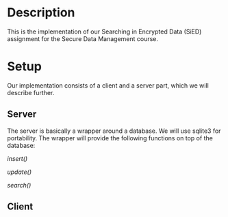 Description
===========

This is the implementation of our Searching in Encrypted Data (SiED) assignment for the Secure Data Management course.

Setup
=====

Our implementation consists of a client and a server part, which we will describe further.

Server
------

The server is basically a wrapper around a database. We will use sqlite3 for portability. The wrapper will provide the following functions on top of the database:

*insert()*

*update()*

*search()*

Client
------
